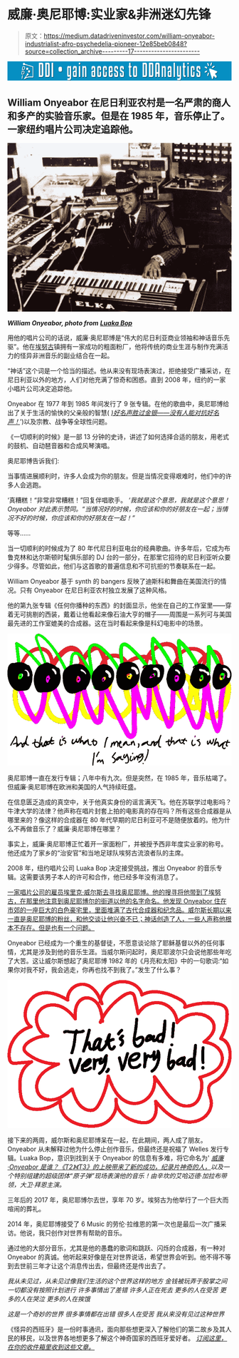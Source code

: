 # 威廉·奥尼耶博:实业家&非洲迷幻先锋

> 原文：<https://medium.datadriveninvestor.com/william-onyeabor-industrialist-afro-psychedelia-pioneer-12e85beb0848?source=collection_archive---------17----------------------->

[![](img/48a36df8364f9037cf95195fd038fa63.png)](http://www.track.datadriveninvestor.com/1126B)

## William Onyeabor 在尼日利亚农村是一名严肃的商人和多产的实验音乐家。但是在 1985 年，音乐停止了。一家纽约唱片公司决定追踪他。

![](img/dbf1faf1bba0c786fbdd33ccd6e69efb.png)

***William Onyeabor, photo from*** [***Luaka Bop***](https://luakabop.com/)

用他的唱片公司的话说，威廉·奥尼耶博是“伟大的尼日利亚商业领袖和神话音乐先驱”。他在[埃努古](https://jamescrocket.us19.list-manage.com/track/click?u=96a22b3d26d922269da89799b&id=6278dfddf5&e=a79c8ea15c)镇拥有一家成功的粗面粉厂，他将传统的商业生涯与制作充满活力的怪异非洲音乐的副业结合在一起。

“神话”这个词是一个恰当的描述。他从来没有现场表演过，拒绝接受广播采访，在尼日利亚以外的地方，人们对他充满了惊奇和困惑。直到 2008 年，纽约的一家小唱片公司决定追踪他。

Onyeabor 在 1977 年到 1985 年间发行了 9 张专辑。在他的歌曲中，奥尼耶博给出了关于生活的愉快的父亲般的智慧( [*)好名声胜过金银——没有人能对抗好名声！*](https://jamescrocket.us19.list-manage.com/track/click?u=96a22b3d26d922269da89799b&id=33f731d920&e=a79c8ea15c)’)以及宗教、战争等全球性问题。

《一切顺利的时候》是一部 13 分钟的史诗，讲述了如何选择合适的朋友，用老式的鼓机、自动琶音器和合成风琴演唱。

奥尼耶博告诉我们:

当事情进展顺利时，许多人会成为你的朋友。但是当情况变得艰难时，他们中的许多人会逃跑。

‘真糟糕！“非常非常糟糕！”回复伴唱歌手。
 *‘我就是这个意思，我就是这个意思！Onyeabor 对此表示赞同。“当情况好的时候，你应该和你的好朋友在一起；当情况不好的时候，你应该和你的好朋友在一起！”*

等等……

当一切顺利的时候成为了 80 年代尼日利亚电台的经典歌曲。许多年后，它成为布鲁克林和达尔斯顿时髦俱乐部的 DJ 台的一部分，在那里它招待的尼日利亚听众要少得多。尽管如此，他们与这首歌的普遍信息和不可抗拒的节奏联系在一起。

William Onyeabor 基于 synth 的 bangers 反映了迪斯科和舞曲在美国流行的情况。只有 Onyeabor 在尼日利亚农村独立发展了这种风格。

他的第九张专辑《任何你播种的东西》的封面显示，他坐在自己的工作室里——穿着无可挑剔的西装，戴着让他看起来像石油大亨的帽子——周围是一系列可与美国最先进的工作室媲美的合成器。这在当时看起来像是科幻电影中的场景。

![](img/1d6427c73f672ab319b33c135a89b945.png)

奥尼耶博一直在发行专辑；八年中有九次。但是突然，在 1985 年，音乐枯竭了。但威廉·奥尼耶博在欧洲和美国的人气持续旺盛。

在信息匮乏造成的真空中，关于他真实身份的谣言满天飞。他在苏联学过电影吗？牛津大学的法律？他声称在唱片封套上拍的电影真的存在吗？所有这些合成器是从哪里来的？像这样的合成器在 80 年代早期的尼日利亚可不是随便放着的。他为什么不再做音乐了？威廉·奥尼耶博在哪里？

事实上，威廉·奥尼耶博正忙着开一家面粉厂，并被授予西非年度实业家的称号。他还成为了家乡的“治安官”和当地足球队埃努古流浪者队的主席。

2008 年，纽约唱片公司 Luaka Bop 决定接受挑战，推出 Onyeabor 的音乐专辑。这需要该男子本人的许可和合作，他已经多年没有消息了。

[一家唱片公司的雇员埃里克·威尔斯去寻找奥尼耶博。他的搜寻将他带到了埃努古，在那里他注意到奥尼耶博尔的街道以他的名字命名。他发现 Onyeabor 住在市郊的一座巨大的白色豪宅里，里面堆满了古代合成器和纪念品。威尔斯长期以来一直是奥尼耶博的粉丝，和他交谈让他兴奋不已；神话创造了人，一些人声称他根本不存在。但是也有一个问题。](https://jamescrocket.us19.list-manage.com/track/click?u=96a22b3d26d922269da89799b&id=8431b87538&e=a79c8ea15c)

Onyeabor 已经成为一个重生的基督徒，不愿意谈论除了耶稣基督以外的任何事情，尤其是涉及到他的音乐生涯。当威尔斯问起时，奥尼耶波尔只会说他那些年吃了大苦。这让威尔斯想起了奥尼耶博 1982 年的《月亮和太阳》中的一句歌词:“如果你对我不好，我会逃走，你再也找不到我了。”发生了什么事？

![](img/720c686d8b0d48b4b7ee50f46e7eadb8.png)

接下来的两周，威尔斯和奥尼耶博呆在一起，在此期间，两人成了朋友。Onyeabor 从未解释过他为什么停止创作音乐，但最终还是祝福了 Welles 发行专辑。Luaka Bop，意识到找到关于 Onyeabor 的信息有多难，将它命名为' [*威廉·Onyeabor 是谁？《T2》《T3》的上映带来了新的成功，*](https://jamescrocket.us19.list-manage.com/track/click?u=96a22b3d26d922269da89799b&id=397a805f6c&e=a79c8ea15c)*[纪录片*神奇的人*，](https://jamescrocket.us19.list-manage.com/track/click?u=96a22b3d26d922269da89799b&id=ebe2758992&e=a79c8ea15c)以及一个特别组建的超级团体“原子弹”现场表演他的音乐！由辛坎的艾哈迈德·加拉布带领，大卫·拜恩主演。*

三年后的 2017 年，奥尼耶博尔去世，享年 70 岁。埃努古为他举行了一个巨大而喧闹的葬礼。

2014 年，奥尼耶博接受了 6 Music 的劳伦·拉维恩的第一次也是最后一次广播采访。他说，我只创作对世界有帮助的音乐。

通过他的大部分音乐，尤其是他的愚蠢的歌词和跳跃、闪烁的合成器，有一种对 Onyeabor 的真诚。他听起来好像是在对世界说话，希望世界会听到。他不得不等到去世前三年才让这个消息传出去，但最终还是传出去了。

*我从未见过，从未见过像我们生活的这个世界这样的地方
金钱被玩弄于股掌之间
一切都没有按照计划进行
许多事情出了差错
许多人正在死去
更多的人在受苦
更多的人在哭泣
更多的人在挨饿*

*这是一个奇妙的世界
很多事情都在出错
很多人在受苦
我从来没有见过这种世界*

《怪异的西班牙》是一份时事通讯，面向那些想更深入了解他们的第二故乡及其人民的移民，以及世界各地想更多了解这个神奇国家的西班牙爱好者。 [*订阅这里，在你的收件箱里收到这些文章。*](https://weirdspain.substack.com/subscribe)